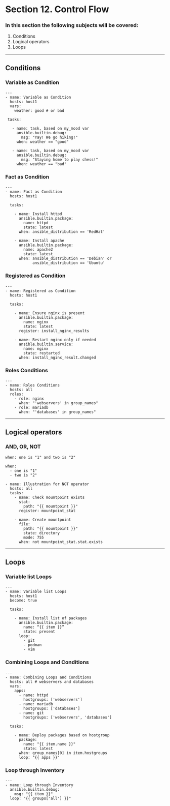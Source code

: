 # Section 12. Control Flow

### In this section the following subjects will be covered:

1. Conditions
1. Logical operators
1. Loops

---
## Conditions

### Variable as Condition

```
---
- name: Variable as Condition
  hosts: host1
  vars:
    weather: good # or bad

 tasks:

   - name: task, based on my_mood var
     ansible.builtin.debug:
       msg: "Yay! We go hiking!"
     when: weather == "good"

   - name: task, based on my_mood var
     ansible.builtin.debug:
       msg: "Staying home to play chess!"
     when: weather == "bad"
```

### Fact as Condition
```
---
- name: Fact as Condition
  hosts: host1

  tasks:

    - name: Install httpd
      ansible.builtin.package:
        name: httpd
        state: latest
      when: ansible_distribution == 'RedHat'

    - name: Install apache
      ansible.builtin.package:
        name: apache2
        state: latest
      when: ansible_distribution == 'Debian' or
            ansible_distribution == 'Ubuntu'
```

### Registered as Condition
```
---
- name: Registered as Condition
  hosts: host1

  tasks:

    - name: Ensure nginx is present
      ansible.builtin.package:
        name: nginx
        state: latest
      register: install_nginx_results

    - name: Restart nginx only if needed
      ansible.builtin.service:
        name: nginx
        state: restarted
      when: install_nginx_result.changed
```

### Roles Conditions
```
---
- name: Roles Conditions
  hosts: all
  roles:
    - role: nginx
      when: "'webservers' in group_names"
    - role: mariadb
      when: "'databases' in group_names"
```

---
## Logical operators

### AND, OR, NOT

```
when: one is "1" and two is "2"
```

```
when:
  - one is "1"
  - two is "2"
```

```
- name: Illustration for NOT operator
  hosts: all
  tasks:
    - name: Check mountpoint exists
      stat:
        path: "{{ mountpoint }}"
      register: mountpoint_stat

    - name: Create mountpoint
      file:
        path: "{{ mountpoint }}"
        state: directory
        mode: 755
      when: not mountpoint_stat.stat.exists
```

---
## Loops

### Variable list Loops
```
---
- name: Variable list Loops
  hosts: host1
  become: true

  tasks:

    - name: Install list of packages
      ansible.builtin.package:
        name: “{{ item }}”
        state: present
      loop:
        - git
        - podman
        - vim
```

### Combining Loops and Conditions
```
---
- name: Combining Loops and Conditions
  hosts: all # webservers and databases
  vars:
    apps:
      - name: httpd
        hostgroups: ['webservers']
      - name: mariadb
        hostgroups: ['databases']
      - name: git
        hostgroups: ['webservers', 'databases']

  tasks:

    - name: Deploy packages based on hostgroup
      package:
        name: "{{ item.name }}"
        state: latest
      when: group_names[0] in item.hostgroups
      loop: "{{ apps }}"
```

### Loop through Inventory
```
---
- name: Loop through Inventory
  ansible.builtin.debug:
    msg: "{{ item }}"
  loop: "{{ groups['all'] }}"
```

